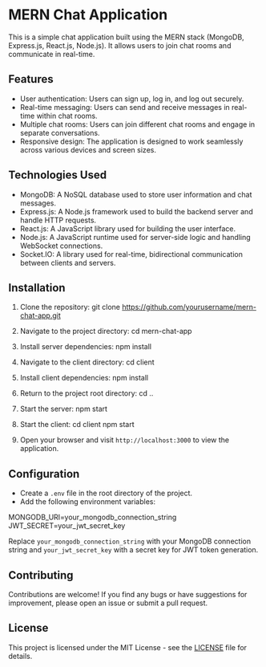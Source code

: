 # MERN Chat Application

This is a simple chat application built using the MERN stack (MongoDB, Express.js, React.js, Node.js). It allows users to join chat rooms and communicate in real-time.

## Features

- User authentication: Users can sign up, log in, and log out securely.
- Real-time messaging: Users can send and receive messages in real-time within chat rooms.
- Multiple chat rooms: Users can join different chat rooms and engage in separate conversations.
- Responsive design: The application is designed to work seamlessly across various devices and screen sizes.

## Technologies Used

- MongoDB: A NoSQL database used to store user information and chat messages.
- Express.js: A Node.js framework used to build the backend server and handle HTTP requests.
- React.js: A JavaScript library used for building the user interface.
- Node.js: A JavaScript runtime used for server-side logic and handling WebSocket connections.
- Socket.IO: A library used for real-time, bidirectional communication between clients and servers.

## Installation

1. Clone the repository:
    git clone https://github.com/yourusername/mern-chat-app.git

2. Navigate to the project directory:
    cd mern-chat-app

3. Install server dependencies:
   npm install

4. Navigate to the client directory:
    cd client

5. Install client dependencies:
    npm install

6. Return to the project root directory:
   cd ..

7. Start the server:
   npm start
   
9. Start the client:
    cd client
    npm start

9. Open your browser and visit `http://localhost:3000` to view the application.

## Configuration

- Create a `.env` file in the root directory of the project.
- Add the following environment variables:

MONGODB_URI=your_mongodb_connection_string
JWT_SECRET=your_jwt_secret_key


Replace `your_mongodb_connection_string` with your MongoDB connection string and `your_jwt_secret_key` with a secret key for JWT token generation.

## Contributing

Contributions are welcome! If you find any bugs or have suggestions for improvement, please open an issue or submit a pull request.

## License

This project is licensed under the MIT License - see the [LICENSE](LICENSE) file for details.




